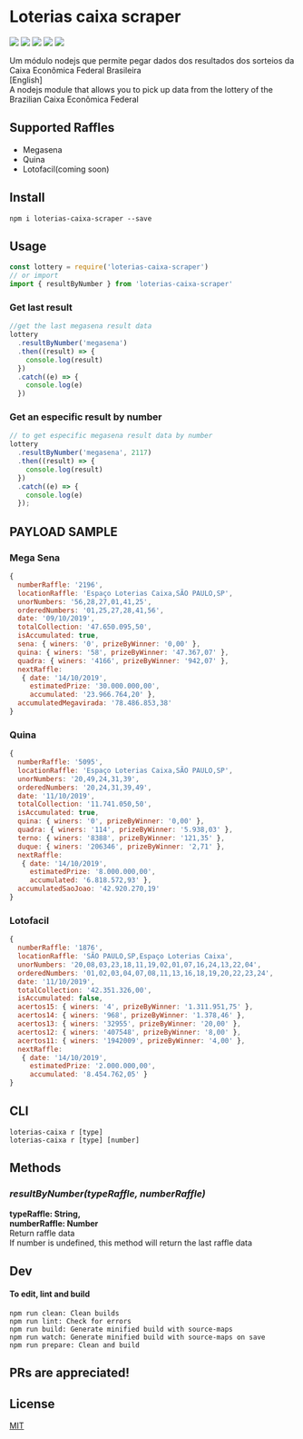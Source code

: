 # Loterias caixa scraper
![](https://img.shields.io/npm/v/loterias-caixa-scraper.svg?style=flat-square)
![](https://img.shields.io/npm/dt/loterias-caixa-scraper.svg?style=flat-square)
![](https://img.shields.io/npm/l/loterias-caixa-scraper.svg?style=flat-square)
![](https://img.shields.io/david/luccasr73/loterias-caixa-scraper.svg?style=flat-square)
![](https://img.shields.io/snyk/vulnerabilities/npm/loterias-caixa-scraper.svg?style=flat-square)

Um módulo nodejs que permite pegar dados dos resultados dos sorteios da Caixa
Econômica Federal Brasileira <br> [English] <br> A nodejs module that allows you
to pick up data from the lottery of the Brazilian Caixa Econômica Federal

## Supported Raffles

- Megasena
- Quina
- Lotofacil(coming soon)

## Install

```
npm i loterias-caixa-scraper --save
```

## Usage

```javascript
const lottery = require('loterias-caixa-scraper')
// or import
import { resultByNumber } from 'loterias-caixa-scraper'
```

### Get last result

```javascript
//get the last megasena result data
lottery
  .resultByNumber('megasena')
  .then((result) => {
    console.log(result)
  })
  .catch((e) => {
    console.log(e)
  })
```

### Get an especific result by number

```javascript
// to get especific megasena result data by number
lottery
  .resultByNumber('megasena', 2117)
  .then((result) => {
    console.log(result)
  })
  .catch((e) => {
    console.log(e)
  });
```

## PAYLOAD SAMPLE


### Mega Sena
```js
{
  numberRaffle: '2196',
  locationRaffle: 'Espaço Loterias Caixa,SÃO PAULO,SP',
  unorNumbers: '56,28,27,01,41,25',
  orderedNumbers: '01,25,27,28,41,56',
  date: '09/10/2019',
  totalCollection: '47.650.095,50',
  isAccumulated: true,
  sena: { winers: '0', prizeByWinner: '0,00' },
  quina: { winers: '58', prizeByWinner: '47.367,07' },
  quadra: { winers: '4166', prizeByWinner: '942,07' },
  nextRaffle:
   { date: '14/10/2019',
     estimatedPrize: '30.000.000,00',
     accumulated: '23.966.764,20' },
  accumulatedMegavirada: '78.486.853,38'
}
```

### Quina
```js
{
  numberRaffle: '5095',
  locationRaffle: 'Espaço Loterias Caixa,SÃO PAULO,SP',
  unorNumbers: '20,49,24,31,39',
  orderedNumbers: '20,24,31,39,49',
  date: '11/10/2019',
  totalCollection: '11.741.050,50',
  isAccumulated: true,
  quina: { winers: '0', prizeByWinner: '0,00' },
  quadra: { winers: '114', prizeByWinner: '5.938,03' },
  terno: { winers: '8388', prizeByWinner: '121,35' },
  duque: { winers: '206346', prizeByWinner: '2,71' },
  nextRaffle:
   { date: '14/10/2019',
     estimatedPrize: '8.000.000,00',
     accumulated: '6.818.572,93' },
  accumulatedSaoJoao: '42.920.270,19'
}
```

### Lotofacil
```js
{
  numberRaffle: '1876',
  locationRaffle: 'SÃO PAULO,SP,Espaço Loterias Caixa',
  unorNumbers: '20,08,03,23,18,11,19,02,01,07,16,24,13,22,04',
  orderedNumbers: '01,02,03,04,07,08,11,13,16,18,19,20,22,23,24',
  date: '11/10/2019',
  totalCollection: '42.351.326,00',
  isAccumulated: false,
  acertos15: { winers: '4', prizeByWinner: '1.311.951,75' },
  acertos14: { winers: '968', prizeByWinner: '1.378,46' },
  acertos13: { winers: '32955', prizeByWinner: '20,00' },
  acertos12: { winers: '407548', prizeByWinner: '8,00' },
  acertos11: { winers: '1942009', prizeByWinner: '4,00' },
  nextRaffle:
   { date: '14/10/2019',
     estimatedPrize: '2.000.000,00',
     accumulated: '8.454.762,05' }
}
```

## CLI

```console
loterias-caixa r [type]
loterias-caixa r [type] [number]
```

## Methods

### _resultByNumber(typeRaffle, numberRaffle)_

**typeRaffle: String,<br> numberRaffle: Number**<br> Return raffle data<br> If
number is undefined, this method will return the last raffle data

## Dev

#### To edit, lint and build

```
npm run clean: Clean builds
npm run lint: Check for errors
npm run build: Generate minified build with source-maps
npm run watch: Generate minified build with source-maps on save
npm run prepare: Clean and build
```

## PRs are appreciated!

## License

[MIT](https://github.com/luccasr73/loterias-caixa-scraper/blob/master/LICENCE)
